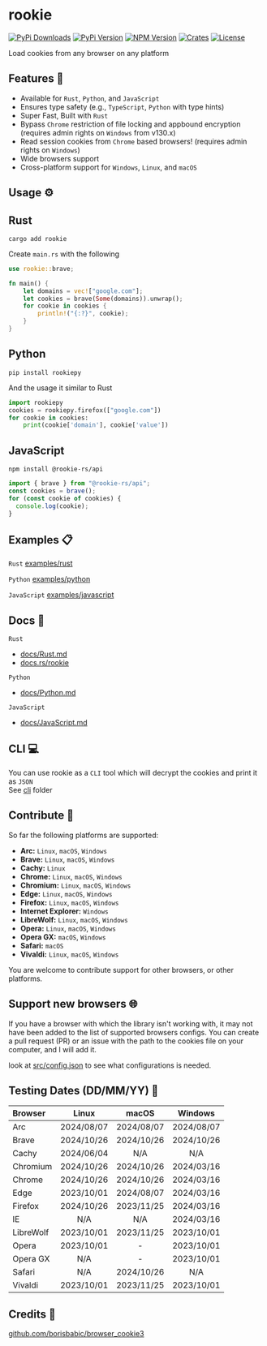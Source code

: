 # rookie

[![PyPi Downloads](https://img.shields.io/pypi/dm/rookiepy?logo=python)](https://pypi.org/project/rookiepy/)
[![PyPi Version](https://img.shields.io/pypi/v/rookiepy?color=00aa00&logo=python)](https://pypi.org/project/rookiepy/)
[![NPM Version](https://img.shields.io/npm/v/@rookie-rs/api?logo=npm&color=0076CE)](https://www.npmjs.com/package/@rookie-rs/api)
[![Crates](https://img.shields.io/crates/v/rookie?logo=rust)](https://crates.io/crates/rookie/)
[![License](https://img.shields.io/github/license/thewh1teagle/rookie?color=00aaaa&logo=license)](https://github.com/thewh1teagle/rookie/blob/main/rookie-rs/MIT-LICENSE.txt)

Load cookies from any browser on any platform

## Features 🚀

- Available for `Rust`, `Python`, and `JavaScript`
- Ensures type safety (e.g., `TypeScript`, `Python` with type hints)
- Super Fast, Built with `Rust`
- Bypass `Chrome` restriction of file locking and appbound encryption (requires admin rights on `Windows` from v130.x)
- Read session cookies from `Chrome` based browsers! (requires admin rights on `Windows`)
- Wide browsers support
- Cross-platform support for `Windows`, `Linux`, and `macOS`

## Usage ⚙️

## Rust

```shell
cargo add rookie
```

Create `main.rs` with the following

```rust
use rookie::brave;

fn main() {
    let domains = vec!["google.com"];
    let cookies = brave(Some(domains)).unwrap();
    for cookie in cookies {
        println!("{:?}", cookie);
    }
}
```

## Python

```shell
pip install rookiepy
```

And the usage it similar to Rust

```python
import rookiepy
cookies = rookiepy.firefox(["google.com"])
for cookie in cookies:
    print(cookie['domain'], cookie['value'])
```

## JavaScript

```console
npm install @rookie-rs/api
```

```js
import { brave } from "@rookie-rs/api";
const cookies = brave();
for (const cookie of cookies) {
  console.log(cookie);
}
```

## Examples 📋

`Rust` [examples/rust](examples/rust)

`Python` [examples/python](examples/python)

`JavaScript` [examples/javascript](examples/javascript)

## Docs 📘

`Rust`

- [docs/Rust.md](docs/Rust.md)
- [docs.rs/rookie](https://docs.rs/rookie)

`Python`

- [docs/Python.md](docs/Python.md)

`JavaScript`

- [docs/JavaScript.md](docs/JavaScript.md)

## CLI 💻

You can use rookie as a `CLI` tool which will decrypt the cookies and print it as `JSON`  
See [cli](https://github.com/thewh1teagle/rookie/tree/main/cli) folder

## Contribute 🤝

So far the following platforms are supported:

- **Arc:** `Linux`, `macOS`, `Windows`
- **Brave:** `Linux`, `macOS`, `Windows`
- **Cachy:** `Linux`
- **Chrome:** `Linux`, `macOS`, `Windows`
- **Chromium:** `Linux`, `macOS`, `Windows`
- **Edge:** `Linux`, `macOS`, `Windows`
- **Firefox:** `Linux`, `macOS`, `Windows`
- **Internet Explorer:** `Windows`
- **LibreWolf:** `Linux`, `macOS`, `Windows`
- **Opera:** `Linux`, `macOS`, `Windows`
- **Opera GX:** `macOS`, `Windows`
- **Safari:** `macOS`
- **Vivaldi:** `Linux`, `macOS`, `Windows`

You are welcome to contribute support for other browsers, or other platforms.

## Support new browsers 🌐

If you have a browser with which the library isn't working with, it may not have been added to the list of supported browsers configs. You can create a pull request (PR) or an issue with the path to the cookies file on your computer, and I will add it.

look at [src/config.json](rookie-rs/src/config.json) to see what configurations is needed.

## Testing Dates (DD/MM/YY) 📅

| Browser   |   Linux    |   macOS    |  Windows   |
| :-------- | :--------: | :--------: | :--------: |
| Arc       | 2024/08/07 | 2024/08/07 | 2024/08/07 |
| Brave     | 2024/10/26 | 2024/10/26 | 2024/10/26 |
| Cachy     | 2024/06/04 |    N/A     |    N/A     |
| Chromium  | 2024/10/26 | 2024/10/26 | 2024/03/16 |
| Chrome    | 2024/10/26 | 2024/10/26 | 2024/03/16 |
| Edge      | 2023/10/01 | 2024/08/07 | 2024/03/16 |
| Firefox   | 2024/10/26 | 2023/11/25 | 2024/03/16 |
| IE        |    N/A     |    N/A     | 2024/03/16 |
| LibreWolf | 2023/10/01 | 2023/11/25 | 2023/10/01 |
| Opera     | 2023/10/01 |     -      | 2023/10/01 |
| Opera GX  |    N/A     |     -      | 2023/10/01 |
| Safari    |    N/A     | 2024/10/26 |    N/A     |
| Vivaldi   | 2023/10/01 | 2023/11/25 | 2023/10/01 |

## Credits 🙌

[github.com/borisbabic/browser_cookie3](https://github.com/borisbabic/browser_cookie3)
